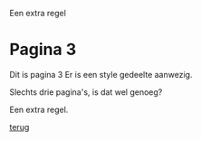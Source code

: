 Een extra regel<style>
  .page-header {
  color: white;
  text-align: center;
  background-color: black;
  background-image: linear-gradient(120deg, blue, silver);
</style>

# Pagina 3

Dit is pagina 3
Er is een style gedeelte aanwezig.

Slechts drie pagina's, is dat wel genoeg?

Een extra regel.

[terug](./)
